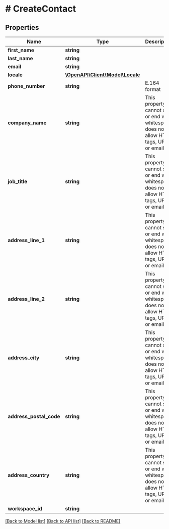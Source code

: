 # # CreateContact

## Properties

Name | Type | Description | Notes
------------ | ------------- | ------------- | -------------
**first_name** | **string** |  |
**last_name** | **string** |  |
**email** | **string** |  |
**locale** | [**\OpenAPI\Client\Model\Locale**](Locale.md) |  |
**phone_number** | **string** | E.164 format | [optional]
**company_name** | **string** | This property cannot start or end with whitespace, does not allow HTML tags, URL or email. | [optional]
**job_title** | **string** | This property cannot start or end with whitespace, does not allow HTML tags, URL or email. | [optional]
**address_line_1** | **string** | This property cannot start or end with whitespace, does not allow HTML tags, URL or email. | [optional]
**address_line_2** | **string** | This property cannot start or end with whitespace, does not allow HTML tags, URL or email. | [optional]
**address_city** | **string** | This property cannot start or end with whitespace, does not allow HTML tags, URL or email. | [optional]
**address_postal_code** | **string** | This property cannot start or end with whitespace, does not allow HTML tags, URL or email. | [optional]
**address_country** | **string** | This property cannot start or end with whitespace, does not allow HTML tags, URL or email. | [optional]
**workspace_id** | **string** |  | [optional]

[[Back to Model list]](../../README.md#models) [[Back to API list]](../../README.md#endpoints) [[Back to README]](../../README.md)

